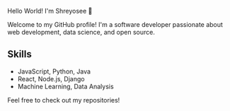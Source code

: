 Hello World!
I'm Shreyosee 👋

Welcome to my GitHub profile! I'm a software developer passionate about web development, data science, and open source.

## Skills
- JavaScript, Python, Java
- React, Node.js, Django
- Machine Learning, Data Analysis

Feel free to check out my repositories!
